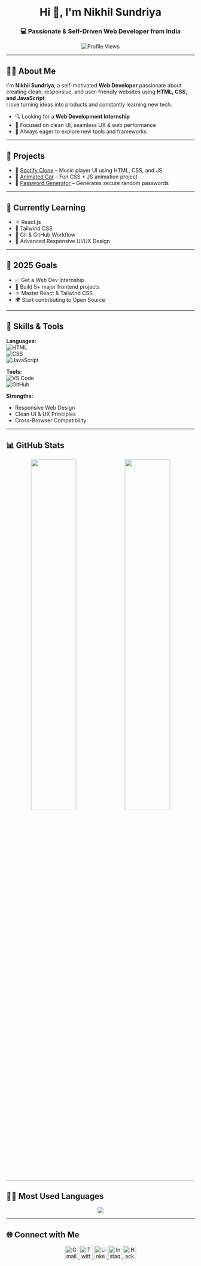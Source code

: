 <h1 align="center">Hi 👋, I'm Nikhil Sundriya</h1>
<h3 align="center">💻 Passionate & Self-Driven Web Developer from India</h3>

<p align="center">
  <img src="https://komarev.com/ghpvc/?username=nikhilsundriya&label=Profile%20Views&color=0e75b6&style=flat" alt="Profile Views" />
</p>

---

## 👨‍💻 About Me

I'm **Nikhil Sundriya**, a self-motivated **Web Developer** passionate about creating clean, responsive, and user-friendly websites using **HTML, CSS, and JavaScript**.  
I love turning ideas into products and constantly learning new tech.

- 🔍 Looking for a **Web Development Internship**  
- 🎨 Focused on clean UI, seamless UX & web performance  
- 🚀 Always eager to explore new tools and frameworks

---

## 🚀 Projects

- 🎵 [Spotify Clone](https://github.com/nikhilsundriya/spotify-clone) – Music player UI using HTML, CSS, and JS  
- 🚗 [Animated Car](https://github.com/nikhilsundriya/Animated-Car) – Fun CSS + JS animation project  
- 🔐 [Password Generator](https://github.com/nikhilsundriya/password-generator) – Generates secure random passwords

---

## 🧠 Currently Learning

- ⚛️ React.js  
- 🎨 Tailwind CSS  
- 🔧 Git & GitHub Workflow  
- 📱 Advanced Responsive UI/UX Design  

---

## 🎯 2025 Goals

- ✅ Get a Web Dev Internship  
- 💼 Build 5+ major frontend projects  
- ⚛️ Master React & Tailwind CSS  
- 🌍 Start contributing to Open Source

---

## 💼 Skills & Tools

**Languages:**  
![HTML](https://img.shields.io/badge/HTML-Expert-orange)  
![CSS](https://img.shields.io/badge/CSS-Advanced-blue)  
![JavaScript](https://img.shields.io/badge/JavaScript-Intermediate-yellow)

**Tools:**  
![VS Code](https://img.shields.io/badge/VS%20Code-Favorite-informational)  
![GitHub](https://img.shields.io/badge/GitHub-Projects%20Hub-black)

**Strengths:**  
- Responsive Web Design  
- Clean UI & UX Principles  
- Cross-Browser Compatibility  

---

## 📊 GitHub Stats

<p align="center">
  <img src="https://github-readme-stats.vercel.app/api?username=nikhilsundriya&show_icons=true&theme=radical" width="49%" />
  <img src="https://github-readme-streak-stats.herokuapp.com?user=nikhilsundriya&theme=radical" width="49%" />
</p>

---

## 🧑‍💻 Most Used Languages

<p align="center">
  <img src="https://github-readme-stats.vercel.app/api/top-langs/?username=nikhilsundriya&layout=compact&theme=radical&langs_count=8" />
</p>

---

## 🌐 Connect with Me

<p align="center">
  <a href="mailto:nikhilchoudhary2508@gmail.com" target="_blank">
    <img src="https://img.icons8.com/fluency/48/gmail-new.png" width="35" alt="Gmail" />
  </a>
  <a href="https://twitter.com/nikhil_sundriya" target="_blank">
    <img src="https://img.icons8.com/color/48/twitter--v1.png" width="35" alt="Twitter" />
  </a>
  <a href="https://linkedin.com/in/nikhilsundriya" target="_blank">
    <img src="https://img.icons8.com/color/48/linkedin.png" width="35" alt="LinkedIn" />
  </a>
  <a href="https://www.instagram.com/nikhil_choudhary25/" target="_blank">
    <img src="https://img.icons8.com/color/48/instagram-new--v1.png" width="35" alt="Instagram" />
  </a>
  <a href="https://www.hackerrank.com/nikhilsundriya" target="_blank">
    <img src="https://img.icons8.com/nolan/48/hackerrank.png" width="35" alt="HackerRank" />
  </a>
</p>
